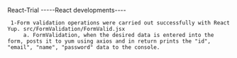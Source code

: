 React-Trial
-----React developments---- 

     1-Form validation operations were carried out successfully with React Yup. src/FormValidation/FormValid.jsx
         a. FormValidation, when the desired data is entered into the form, posts it to yum using axios and in return prints the "id", "email", "name", "password" data to the console.